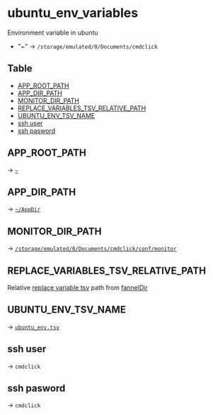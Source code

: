 # ubuntu_env_variables


Environment variable in ubuntu


- "~" -> `/storage/emulated/0/Documents/cmdclick`


Table
-----------------
* [APP_ROOT_PATH](#app_root_path)
* [APP_DIR_PATH](#app_dir_path)
* [MONITOR_DIR_PATH](#monitor_dir_path)
* [REPLACE_VARIABLES_TSV_RELATIVE_PATH](#replace_variables_tsv_relative_path)
* [UBUNTU_ENV_TSV_NAME](#ubuntu_env_tsv_name)
* [ssh user](#ssh-user)
* [ssh pasword](#ssh-pasword)



## APP_ROOT_PATH

-> [`~`](https://github.com/puutaro/CommandClick/blob/master/md/developer/directory_structure.md#root_dir_path)

## APP_DIR_PATH

-> [`~/AppDir`](https://github.com/puutaro/CommandClick/blob/master/md/developer/directory_structure.md#app_dir)

## MONITOR_DIR_PATH

-> [`/storage/emulated/0/Documents/cmdclick/conf/monitor`](https://github.com/puutaro/CommandClick/blob/master/md/developer/directory_structure.md#conf_monitor)


## REPLACE_VARIABLES_TSV_RELATIVE_PATH

Relative [replace variable tsv](https://github.com/puutaro/CommandClick/blob/master/md/developer/FileApis.md#replace_variables_table) path from [fannelDir](https://github.com/puutaro/CommandClick/blob/master/md/developer/directory_structure.md#fannel_dir)

## UBUNTU_ENV_TSV_NAME

-> [`ubuntu_env.tsv`](https://github.com/puutaro/CommandClick/blob/master/md/developer/ubuntuFileApis.md#ubuntu_env_varialbles)

## ssh user

-> `cmdclick`

## ssh pasword

-> `cmdclick`
